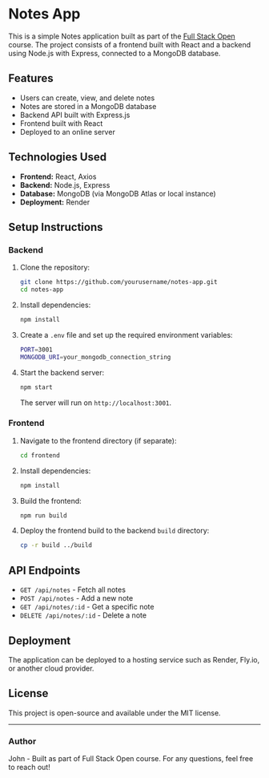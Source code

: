 # Notes App

This is a simple Notes application built as part of the [Full Stack Open](https://fullstackopen.com/) course. The project consists of a frontend built with React and a backend using Node.js with Express, connected to a MongoDB database.

## Features
- Users can create, view, and delete notes
- Notes are stored in a MongoDB database
- Backend API built with Express.js
- Frontend built with React
- Deployed to an online server

## Technologies Used
- **Frontend:** React, Axios
- **Backend:** Node.js, Express
- **Database:** MongoDB (via MongoDB Atlas or local instance)
- **Deployment:** Render

## Setup Instructions

### Backend
1. Clone the repository:
   ```sh
   git clone https://github.com/yourusername/notes-app.git
   cd notes-app
   ```
2. Install dependencies:
   ```sh
   npm install
   ```
3. Create a `.env` file and set up the required environment variables:
   ```sh
   PORT=3001
   MONGODB_URI=your_mongodb_connection_string
   ```
4. Start the backend server:
   ```sh
   npm start
   ```
   The server will run on `http://localhost:3001`.

### Frontend
1. Navigate to the frontend directory (if separate):
   ```sh
   cd frontend
   ```
2. Install dependencies:
   ```sh
   npm install
   ```
3. Build the frontend:
   ```sh
   npm run build
   ```
4. Deploy the frontend build to the backend `build` directory:
   ```sh
   cp -r build ../build
   ```

## API Endpoints
- `GET /api/notes` - Fetch all notes
- `POST /api/notes` - Add a new note
- `GET /api/notes/:id` - Get a specific note
- `DELETE /api/notes/:id` - Delete a note

## Deployment
The application can be deployed to a hosting service such as Render, Fly.io, or another cloud provider.

## License
This project is open-source and available under the MIT license.

---

### Author
John - Built as part of Full Stack Open course.
For any questions, feel free to reach out!


